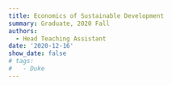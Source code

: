 ```yaml
---
title: Economics of Sustainable Development 
summary: Graduate, 2020 Fall
authors:
  - Head Teaching Assistant
date: '2020-12-16'
show_date: false
# tags: 
#   - Duke
---
```

